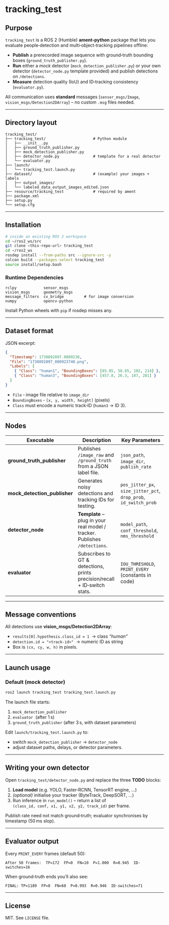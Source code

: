# tracking_test

## Purpose

`tracking_test` is a ROS 2 (Humble) **ament‑python** package that lets you
evaluate people‑detection and multi‑object‑tracking pipelines offline:

* **Publish** a prerecorded image sequence with ground‑truth bounding boxes
  (`ground_truth_publisher.py`).
* **Run** either a *mock* detector (`mock_detection_publisher.py`) or your
  own detector (`detector_node.py` template provided) and publish detections
  on `/detections`.
* **Measure** detection quality (IoU) and ID‑tracking consistency
  (`evaluator.py`).

All communication uses **standard** messages
(`sensor_msgs/Image`, `vision_msgs/Detection2DArray`) – no custom `.msg`
files needed.

---

## Directory layout

```
tracking_test/
├── tracking_test/                     # Python module
│   ├── __init__.py
│   ├── ground_truth_publisher.py
│   ├── mock_detection_publisher.py
│   ├── detector_node.py               # template for a real detector
│   └── evaluator.py
├── launch/
│   └── tracking_test.launch.py
├── dataset/                           # (example) your images + labels
│   ├── output_images/
│   └── labeled_data_output_images_edited.json
├── resource/tracking_test             # required by ament
├── package.xml
├── setup.py
└── setup.cfg
```

---

## Installation

```bash
# inside an existing ROS 2 workspace
cd ~/ros2_ws/src
git clone <this-repo-url> tracking_test
cd ~/ros2_ws
rosdep install --from-paths src --ignore-src -y
colcon build --packages-select tracking_test
source install/setup.bash
```

### Runtime Dependencies

```
rclpy            sensor_msgs
vision_msgs      geometry_msgs
message_filters  cv_bridge         # for image conversion
numpy            opencv‑python
```

Install Python wheels with `pip` if rosdep misses any.

---

## Dataset format

JSON excerpt:

```json
{
  "Timestamp": 1730892897.0809238,
  "File": "1730892897_080923740.png",
  "Labels": [
    { "Class": "human1", "BoundingBoxes": [85.05, 58.85, 102, 214] },
    { "Class": "human3", "BoundingBoxes": [457.8, 26.3, 107, 281] }
  ]
}
```

* `File` ‑ image file relative to `image_dir`
* `BoundingBoxes` ‑ `[x, y, width, height]` (pixels)
* `Class` must encode a numeric track‑ID (`human3` → ID 3).

---

## Nodes

| Executable | Description | Key Parameters |
|------------|-------------|----------------|
| **ground_truth_publisher** | Publishes `/image_raw` and `/ground_truth` from a JSON label file. | `json_path`, `image_dir`, `publish_rate` |
| **mock_detection_publisher** | Generates noisy detections and tracking IDs for testing. | `pos_jitter_px`, `size_jitter_pct`, `drop_prob`, `id_switch_prob` |
| **detector_node** | **Template** – plug in your real model / tracker. Publishes `/detections`. | `model_path`, `conf_threshold`, `nms_threshold` |
| **evaluator** | Subscribes to GT & detections, prints precision/recall + ID‑switch stats. | `IOU_THRESHOLD`, `PRINT_EVERY` (constants in code) |

---

## Message conventions

All detections use **vision_msgs/Detection2DArray**:

* `results[0].hypothesis.class_id = 1`  → class *“human”*  
* `detection.id = "<track‑id>"`          → numeric ID as string  
* Box is `(cx, cy, w, h)` in pixels.

---

## Launch usage

### Default (mock detector)

```bash
ros2 launch tracking_test tracking_test.launch.py
```

The launch file starts:

1. `mock_detection_publisher`
2. `evaluator`   (after 1 s)
3. `ground_truth_publisher` (after 3 s, with dataset parameters)

Edit `launch/tracking_test.launch.py` to:

* switch `mock_detection_publisher` → `detector_node`
* adjust dataset paths, delays, or detector parameters.

---

## Writing your own detector

Open `tracking_test/detector_node.py` and replace the three **TODO** blocks:

1. **Load model** (e.g. YOLO, Faster‑RCNN, TensorRT engine, …)  
2. *(optional)* initialise your tracker (ByteTrack, DeepSORT, …)  
3. Run inference in `run_model()` – return a list of  
   `(class_id, conf, x1, y1, x2, y2, track_id)` per frame.

Publish rate need not match ground‑truth; evaluator synchronises by
timestamp (50 ms slop).

---

## Evaluator output

Every `PRINT_EVERY` frames (default 50):

```
After 50 frames:  TP=172  FP=0  FN=10  P=1.000  R=0.945  ID-switches=16
```

When ground‑truth ends you’ll also see:

```
FINAL: TP=1189  FP=8  FN=68  P=0.993  R=0.946  ID-switches=71
```

---

## License

MIT.  See `LICENSE` file.
